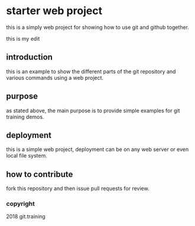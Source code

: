 # starter web project

this is a simply web project for showing how to use git and github together.

this is my edit

## introduction

this is an example to show the different parts of the git repository and various commands using a web project.

## purpose

as stated above, the main purpose is to provide simple examples for git training demos.

## deployment

this is a simple web project, deployment can be on any web server or even local file system.

## how to contribute

fork this repository and then issue pull requests for review.

### copyright

2018 git.training
